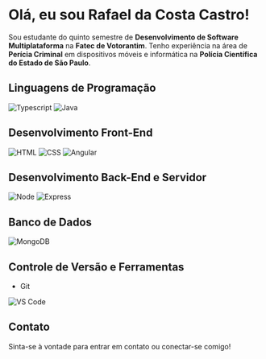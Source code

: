 # Olá, eu sou Rafael da Costa Castro!

Sou estudante do quinto semestre de **Desenvolvimento de Software Multiplataforma** na **Fatec de Votorantim**. Tenho experiência na área de **Perícia Criminal** em dispositivos móveis e informática na **Polícia Científica do Estado de São Paulo**.

## Linguagens de Programação

<img src="https://img.shields.io/badge/TypeScript-CED4DA?style=for-the-badge&logo=typescript&logoColor=007ACC" alt="Typescript" />
<img src="https://img.shields.io/badge/Java-CED4DA?style=for-the-badge&logo=java&logoColor=DC143C" alt="Java" />

## Desenvolvimento Front-End

<img src="https://img.shields.io/badge/HTML5-CED4DA?style=for-the-badge&logo=html5&logoColor=E34F26" alt="HTML" /> 
<img src="https://img.shields.io/badge/CSS3-CED4DA?style=for-the-badge&logo=css3&logoColor=1572B6" alt="CSS" />
<img src="https://img.shields.io/badge/Angular-CED4DA?style=for-the-badge&logo=angular&logoColor=white" alt="Angular" />

## Desenvolvimento Back-End e Servidor

<img src="https://img.shields.io/badge/Node.js-CED4DA?style=for-the-badge&logo=nodedotjs&logoColor=339933" alt="Node" />  
<img src="https://img.shields.io/badge/Express-CED4DA?style=for-the-badge&logo=express&logoColor=white" alt="Express" />

## Banco de Dados

<img src="https://img.shields.io/badge/MongoDB-CED4DA?style=for-the-badge&logo=mongodb&logoColor=4EA94B" alt="MongoDB" /><br>


## Controle de Versão e Ferramentas

- Git
<img src="https://img.shields.io/badge/VS_Code-CED4DA?style=for-the-badge&logo=visual%20studio%20code&logoColor=0078D4" alt="VS Code" />

## Contato

Sinta-se à vontade para entrar em contato ou conectar-se comigo!
